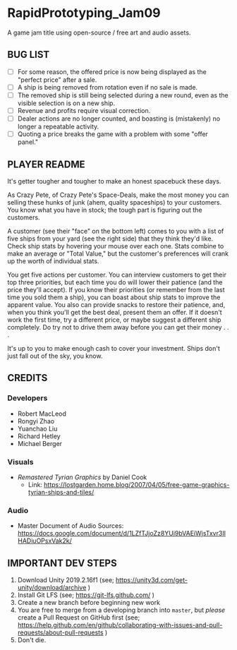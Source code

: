 # RapidPrototyping_Jam09
A game jam title using open-source / free art and audio assets.

## BUG LIST

- [ ] For some reason, the offered price is now being displayed as the "perfect price" after a sale. 
- [ ] A ship is being removed from rotation even if no sale is made. 
- [ ] The removed ship is still being selected during a new round, even as the visible selection is on a new ship. 
- [ ] Revenue and profits require visual correction. 
- [ ] Dealer actions are no longer counted, and boasting is (mistakenly) no longer a repeatable activity.
- [ ] Quoting a price breaks the game with a problem with some "offer panel."

## PLAYER README

It's getter tougher and tougher to make an honest spacebuck these days.

As Crazy Pete, of Crazy Pete's Space-Deals, make the most money you can selling these hunks of junk (ahem, quality spaceships) to your customers.  You know what you have in stock; the tough part is figuring out the customers.

A customer (see their "face" on the bottom left) comes to you with a list of five ships from your yard (see the right side) that they think they'd like.  Check ship stats by hovering your mouse over each one.  Stats combine to make an average or "Total Value," but the customer's preferences will crank up the worth of individual stats.

You get five actions per customer.  You can interview customers to get their top three priorities, but each time you do will lower their patience (and the price they'll accept).  If you know their priorities (or remember from the last time you sold them a ship), you can boast about ship stats to improve the apparent value.  You also can provide snacks to restore their patience, and, when you think you'll get the best deal, present them an offer.  If it doesn't work the first time, try a different price, or maybe suggest a different ship completely.  Do try not to drive them away before you can get their money . . .

It's up to you to make enough cash to cover your investment.  Ships don't just fall out of the sky, you know.

## CREDITS

### Developers

- Robert MacLeod
- Rongyi Zhao
- Yuanchao Liu
- Richard Hetley
- Michael Berger

### Visuals

- _Remastered Tyrian Graphics_ by Daniel Cook
    - Link: https://lostgarden.home.blog/2007/04/05/free-game-graphics-tyrian-ships-and-tiles/

### Audio


- Master Document of Audio Sources: https://docs.google.com/document/d/1LZfTJjoZz8YUi9bVAEiWjsTxvr3IlHADiuOPsxVak2k/

## IMPORTANT DEV STEPS

1. Download Unity 2019.2.16f1 (see; https://unity3d.com/get-unity/download/archive )
2. Install Git LFS (see; https://git-lfs.github.com/ )
3. Create a new branch before beginning new work
4. You are free to merge from a developing branch into `master`, but _please_ create a Pull Request on GitHub first (see; https://help.github.com/en/github/collaborating-with-issues-and-pull-requests/about-pull-requests )
5. Don't die.
